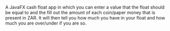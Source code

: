 A JavaFX cash float app in which you can enter a value that the float should be equal to and the fill out the amount of each coin/paper money that is present in ZAR. It will then tell you how much you have in your float and how much you are over/under if you are so.
